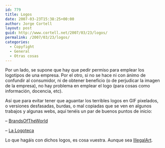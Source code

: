 ```yaml
---
id: 779
title: Logos
date: 2007-03-23T15:38:25+00:00
author: Jorge Cortell
layout: post
guid: http://www.cortell.net/2007/03/23/logos/
permalink: /2007/03/23/logos/
categories:
  - Copyfight
  - General
  - Otras cosas
---
```

Por un lado, se supone que hay que pedir permiso para emplear los logotipos de una empresa. Por el otro, si no se hace ni con ánimo de confundir al consumidor, ni de obtener beneficio (o de perjudicar la imagen de la empresa), no hay problema en emplear el logo (para cosas como información, docencia, etc).
  
Así­ que para evitar tener que aguantar los terribles logos en GIF pixelados, o versiones desfasadas, burdas, o mal copiadas que se ven en algunos trabajos y algunas webs, aquí­ tenéis un par de buenos puntos de inicio:

– <a title="Brands of the World" target="_blank" href="http://www.brandsoftheworld.com/">BrandsOfTheWorld</a>

– <a title="La Logoteca" target="_blank" href="http://visual.gi/logoteca/">La Logoteca</a>

Lo que hagáis con dichos logos, es cosa vuestra. Aunque sea <a title="Illegal Art" target="_blank" href="http://www.illegal-art.org/print/index.html">IllegalArt</a>.